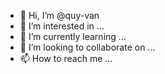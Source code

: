 - 👋 Hi, I’m @quy-van
- 👀 I’m interested in ...
- 🌱 I’m currently learning ...
- 💞️ I’m looking to collaborate on ...
- 📫 How to reach me ...

<!---
quy-van/quy-van is a ✨ special ✨ repository because its `README.md` (this file) appears on your GitHub profile.
You can click the Preview link to take a look at your changes.
--->
